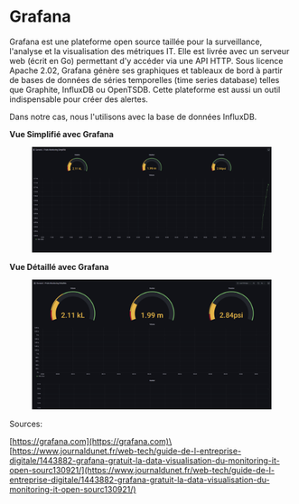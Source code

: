 # Grafana

Grafana est une plateforme open source taillée pour la surveillance, l'analyse et la visualisation des métriques IT. Elle est livrée avec un serveur web (écrit en Go) permettant d'y accéder via une API HTTP. Sous licence Apache 2.02, Grafana génère ses graphiques et tableaux de bord à partir de bases de données de séries temporelles (time series database) telles que Graphite, InfluxDB ou OpenTSDB. Cette plateforme est aussi un outil indispensable pour créer des alertes.

Dans notre cas, nous l'utilisons avec la base de données InfluxDB.

**Vue Simplifié avec Grafana**

<figure><img src="../../../.gitbook/assets/grafana (1).png" alt=""><figcaption></figcaption></figure>

**Vue Détaillé avec Grafana**

<figure><img src="../../../.gitbook/assets/grafana_vue_detaille (1).png" alt=""><figcaption></figcaption></figure>

Sources:

[https://grafana.com](https://grafana.com)\
[https://www.journaldunet.fr/web-tech/guide-de-l-entreprise-digitale/1443882-grafana-gratuit-la-data-visualisation-du-monitoring-it-open-sourc130921/](https://www.journaldunet.fr/web-tech/guide-de-l-entreprise-digitale/1443882-grafana-gratuit-la-data-visualisation-du-monitoring-it-open-sourc130921/)
